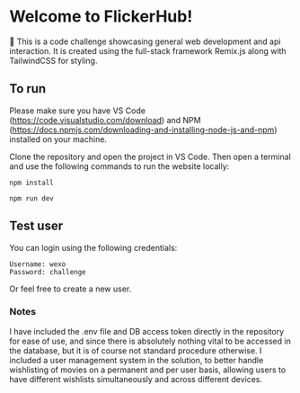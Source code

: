 # Welcome to FlickerHub!

📖 This is a code challenge showcasing general web development and api interaction. It is created using the full-stack framework Remix.js along with TailwindCSS for styling.

## To run

Please make sure you have VS Code (https://code.visualstudio.com/download) and NPM (https://docs.npmjs.com/downloading-and-installing-node-js-and-npm) installed on your machine.

Clone the repository and open the project in VS Code. Then open a terminal and use the following commands to run the website locally:

```shellscript
npm install
```

```shellscript
npm run dev
```

## Test user
You can login using the following credentials:
```
Username: wexo
Password: challenge
```

Or feel free to create a new user.

### Notes
I have included the .env file and DB access token directly in the repository for ease of use, and since there is absolutely nothing vital to be accessed in the database, but it is of course not standard procedure otherwise.
I included a user management system in the solution, to better handle wishlisting of movies on a permanent and per user basis, allowing users to have different wishlists simultaneously and across different devices. 

